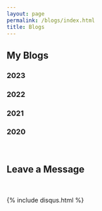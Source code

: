 ```yaml
---
layout: page
permalink: /blogs/index.html
title: Blogs
---
```


## My Blogs

### 2023

<!-- - [极简风个人网站搭建指南](https://caihanlin.com/blogs/web) -->

### 2022

<!-- - [20岁，宽心且看月中桂](https://caihanlin.com/blogs/20yrs)<br> -->
<!-- - [Cambridge 线上暑研回忆录](https://caihanlin.com/blogs/cambridge/) -->
<!-- - [暂停、暂停、暂停](https://caihanlin.com/blogs/stop/) -->

### 2021

<!-- - [19岁，山高路亦远](https://caihanlin.com/blogs/19yrs)<br> -->
<!-- - 星野学社实习回忆录 -->

### 2020

<!-- - [18岁，缓慢受锤的黄金年代](https://caihanlin.com/blogs/18yrs)<br> -->
<!-- - [本科博客，笔记，回忆录](https://mieclance.club/) -->

<br>

## Leave a Message

<br>

{% include disqus.html %} 

<br>
